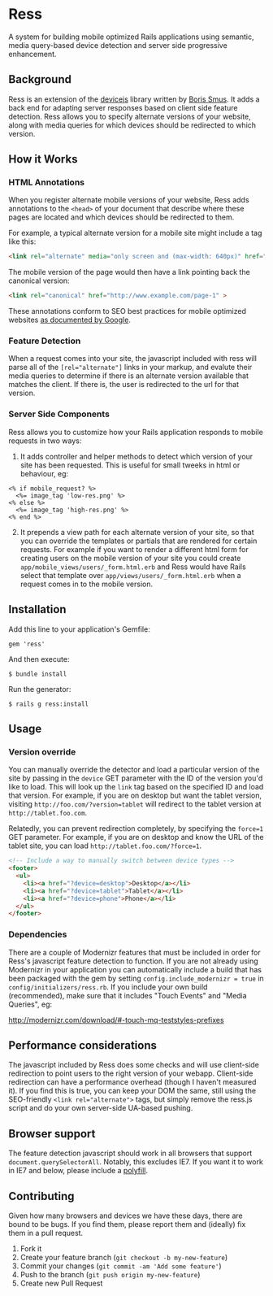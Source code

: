 # Ress

A system for building mobile optimized Rails applications using semantic,
media query-based device detection and server side progressive enhancement.

## Background

Ress is an extension of the [devicejs](https://github.com/borismus/device.js)
library written by [Boris Smus](http://smus.com/). It adds a back end for
adapting server responses based on client side feature detection. Ress allows
you to specify alternate versions of your website, along with media queries
for which devices should be redirected to which version.

## How it Works

### HTML Annotations

When you register alternate mobile versions of your website, Ress adds annotations
to the `<head>` of your document that describe where these pages are located and
which devices should be redirected to them.

For example, a typical alternate version for a mobile site might include a tag
like this:

```html
<link rel="alternate" media="only screen and (max-width: 640px)" href="http://m.example.com/page-1" >
```

The mobile version of the page would then have a link pointing back the canonical
version:

```html
<link rel="canonical" href="http://www.example.com/page-1" >
```

These annotations conform to SEO best practices for mobile optimized websites
[as documented by Google](https://developers.google.com/webmasters/smartphone-sites/details).

### Feature Detection

When a request comes into your site, the javascript included with ress will parse
all of the `[rel="alternate"]` links in your markup, and evalute their media queries
to determine if there is an alternate version available that matches the client.
If there is, the user is redirected to the url for that version.

### Server Side Components

Ress allows you to customize how your Rails application responds to mobile requests in
two ways:

1. It adds controller and helper methods to detect which version of your site has
been requested. This is useful for small tweeks in html or behaviour, eg:

```erb
<% if mobile_request? %>
  <%= image_tag 'low-res.png' %>
<% else %>
  <%= image_tag 'high-res.png' %>
<% end %>
```

2. It prepends a view path for each alternate version of your site, so that you can
override the templates or partials that are rendered for certain requests. For example if
you want to render a different html form for creating users on the mobile version of your
site you could create `app/mobile_views/users/_form.html.erb` and Ress would have Rails
select that template over `app/views/users/_form.html.erb` when a request comes in to the
mobile version.


## Installation

Add this line to your application's Gemfile:

    gem 'ress'

And then execute:

    $ bundle install

Run the generator:

    $ rails g ress:install

## Usage

### Version override

You can manually override the detector and load a particular version of
the site by passing in the `device` GET parameter with the ID of the
version you'd like to load. This will look up the `link` tag based on
the specified ID and load that version. For example, if you are on
desktop but want the tablet version, visiting
`http://foo.com/?version=tablet` will redirect to the tablet version at
`http://tablet.foo.com`.

Relatedly, you can prevent redirection completely, by specifying the
`force=1` GET parameter. For example, if you are on desktop and know the
URL of the tablet site, you can load `http://tablet.foo.com/?force=1`.

```html
<!-- Include a way to manually switch between device types -->
<footer>
  <ul>
    <li><a href="?device=desktop">Desktop</a></li>
    <li><a href="?device=tablet">Tablet</a></li>
    <li><a href="?device=phone">Phone</a></li>
  </ul>
</footer>
```

### Dependencies

There are a couple of Modernizr features that must be included in order for
Ress's javascript feature detection to function. If you are not already
using Modernizr in your application you can automatically include a build that
has been packaged with the gem by setting `config.include_modernizr = true` in
`config/initializers/ress.rb`. If you include your own build (recommended),
make sure that it includes "Touch Events" and "Media Queries", eg:

http://modernizr.com/download/#-touch-mq-teststyles-prefixes

## Performance considerations

The javascript included by Ress does some checks and will use client-side
redirection to point users to the right version of your webapp. Client-side
redirection can have a performance overhead (though I haven't measured it).
If you find this is true, you can keep your DOM the same, still using the
SEO-friendly `<link rel="alternate">` tags, but simply remove the
ress.js script and do your own server-side UA-based pushing.

## Browser support

The feature detection javascript should work in all browsers that support
`document.querySelectorAll`. Notably, this excludes IE7. If you want it
to work in IE7 and below, please include a [polyfill](https://gist.github.com/2724353).

## Contributing

Given how many browsers and devices we have these days, there are bound
to be bugs. If you find them, please report them and (ideally) fix them
in a pull request.

1. Fork it
2. Create your feature branch (`git checkout -b my-new-feature`)
3. Commit your changes (`git commit -am 'Add some feature'`)
4. Push to the branch (`git push origin my-new-feature`)
5. Create new Pull Request

